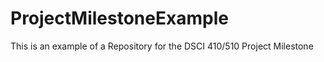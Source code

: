 # ProjectMilestoneExample
This is an example of a Repository for the DSCI 410/510 Project Milestone
